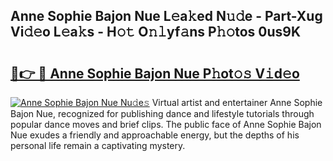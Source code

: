 ## Anne Sophie Bajon Nue L𝚎a𝚔ed N𝚞𝚍e - Part-Xug Vi𝚍𝚎o L𝚎a𝚔s - H𝚘𝚝 O𝚗𝚕yf𝚊ns P𝚑𝚘tos 0us9K

# <h2><a href="http://kfaccw7.oniu.top/?m=Anne+Sophie+Bajon+Nue">🔗👉 🔴 Anne Sophie Bajon Nue P𝚑ot𝚘𝚜 V𝚒d𝚎o</a></h2>

[![Anne Sophie Bajon Nue Nu𝚍e𝚜](https://i.imgur.com/0qMVB7G.gif)](http://kfaccw7.oniu.top/?m=Anne+Sophie+Bajon+Nue)
Virtual artist and entertainer Anne Sophie Bajon Nue, recognized for publishing dance and lifestyle tutorials through popular dance moves and brief clips. The public face of Anne Sophie Bajon Nue exudes a friendly and approachable energy, but the depths of his personal life remain a captivating mystery.  
